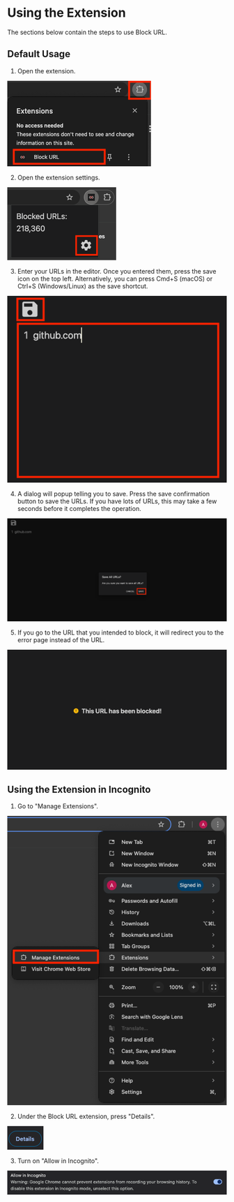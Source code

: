 # Using the Extension

The sections below contain the steps to use Block URL.

## Default Usage

1. Open the extension.

![Open extension](./assets/open-extension.png)

2. Open the extension settings.

![Open extension settings](./assets/open-extension-settings.png)

3. Enter your URLs in the editor. Once you entered them, press the save icon on the top left. Alternatively, you can press Cmd+S (macOS) or Ctrl+S (Windows/Linux) as the save shortcut.

![Enter urls and press save button](./assets/enter-urls-and-press-save-button.png)

4. A dialog will popup telling you to save. Press the save confirmation button to save the URLs. If you have lots of URLs, this may take a few seconds before it completes the operation.

![Confirm save](./assets/confirm-save.png)

5. If you go to the URL that you intended to block, it will redirect you to the error page instead of the URL.

![Url has been blocked](./assets/url-has-been-blocked.png)

## Using the Extension in Incognito

1. Go to "Manage Extensions".

![Manage extensions](./assets/manage-extensions.png)

2. Under the Block URL extension, press "Details".

![Details](./assets/details.png)

3. Turn on "Allow in Incognito".

![Allow in incognito](./assets/allow-in-incognito.png)
